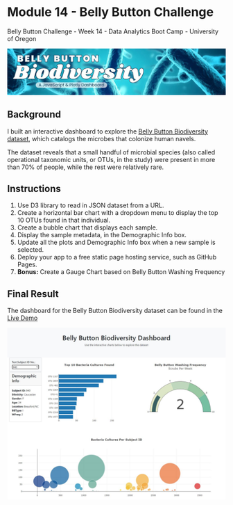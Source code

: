# Module 14 - Belly Button Challenge
Belly Button Challenge - Week 14 - Data Analytics Boot Camp - University of Oregon

![Belly Button Biodiversity](images/project_banner.jpg)

## Background
I built an interactive dashboard to explore the [Belly Button Biodiversity dataset](http://robdunnlab.com/projects/belly-button-biodiversity/), which catalogs the microbes that colonize human navels.

The dataset reveals that a small handful of microbial species (also called operational taxonomic units, or OTUs, in the study) were present in more than 70% of people, while the rest were relatively rare.

##  Instructions
1. Use D3 library to read in JSON dataset from a URL.
2. Create a horizontal bar chart with a dropdown menu to display the top 10 OTUs found in that individual.
3. Create a bubble chart that displays each sample.
4. Display the sample metadata, in the Demographic Info box.
5. Update all the plots and Demographic Info box when a new sample is selected. 
6. Deploy your app to a free static page hosting service, such as GitHub Pages. 
7. **Bonus:**  Create a Gauge Chart based on Belly Button Washing Frequency



## Final Result
The dashboard for the Belly Button Biodiversity dataset can be found in the [Live Demo](https://bytravis.github.io/Module14_Belly-Button-Challenge/)

![Belly Button Biodiversity Dashboard](images/dashboard_sample.JPG)

